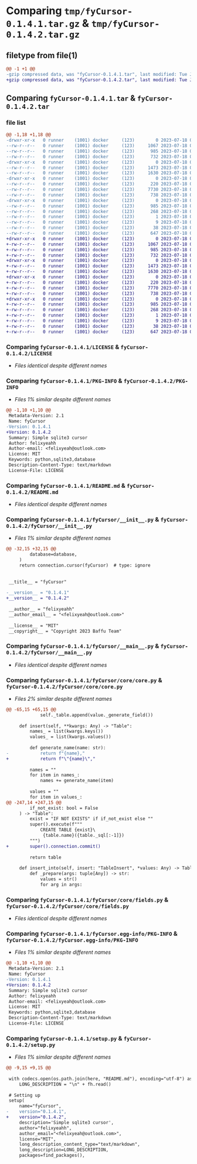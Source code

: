 # Comparing `tmp/fyCursor-0.1.4.1.tar.gz` & `tmp/fyCursor-0.1.4.2.tar.gz`

## filetype from file(1)

```diff
@@ -1 +1 @@
-gzip compressed data, was "fyCursor-0.1.4.1.tar", last modified: Tue Jul 18 03:34:28 2023, max compression
+gzip compressed data, was "fyCursor-0.1.4.2.tar", last modified: Tue Jul 18 04:02:09 2023, max compression
```

## Comparing `fyCursor-0.1.4.1.tar` & `fyCursor-0.1.4.2.tar`

### file list

```diff
@@ -1,18 +1,18 @@
-drwxr-xr-x   0 runner    (1001) docker     (123)        0 2023-07-18 03:34:28.101484 fyCursor-0.1.4.1/
--rw-r--r--   0 runner    (1001) docker     (123)     1067 2023-07-18 03:34:13.000000 fyCursor-0.1.4.1/LICENSE
--rw-r--r--   0 runner    (1001) docker     (123)      985 2023-07-18 03:34:28.097484 fyCursor-0.1.4.1/PKG-INFO
--rw-r--r--   0 runner    (1001) docker     (123)      732 2023-07-18 03:34:13.000000 fyCursor-0.1.4.1/README.md
-drwxr-xr-x   0 runner    (1001) docker     (123)        0 2023-07-18 03:34:28.097484 fyCursor-0.1.4.1/fyCursor/
--rw-r--r--   0 runner    (1001) docker     (123)     1473 2023-07-18 03:34:13.000000 fyCursor-0.1.4.1/fyCursor/__init__.py
--rw-r--r--   0 runner    (1001) docker     (123)     1630 2023-07-18 03:34:13.000000 fyCursor-0.1.4.1/fyCursor/__main__.py
-drwxr-xr-x   0 runner    (1001) docker     (123)        0 2023-07-18 03:34:28.097484 fyCursor-0.1.4.1/fyCursor/core/
--rw-r--r--   0 runner    (1001) docker     (123)      220 2023-07-18 03:34:13.000000 fyCursor-0.1.4.1/fyCursor/core/__init__.py
--rw-r--r--   0 runner    (1001) docker     (123)     7730 2023-07-18 03:34:13.000000 fyCursor-0.1.4.1/fyCursor/core/core.py
--rw-r--r--   0 runner    (1001) docker     (123)      738 2023-07-18 03:34:13.000000 fyCursor-0.1.4.1/fyCursor/core/fields.py
-drwxr-xr-x   0 runner    (1001) docker     (123)        0 2023-07-18 03:34:28.097484 fyCursor-0.1.4.1/fyCursor.egg-info/
--rw-r--r--   0 runner    (1001) docker     (123)      985 2023-07-18 03:34:28.000000 fyCursor-0.1.4.1/fyCursor.egg-info/PKG-INFO
--rw-r--r--   0 runner    (1001) docker     (123)      268 2023-07-18 03:34:28.000000 fyCursor-0.1.4.1/fyCursor.egg-info/SOURCES.txt
--rw-r--r--   0 runner    (1001) docker     (123)        1 2023-07-18 03:34:28.000000 fyCursor-0.1.4.1/fyCursor.egg-info/dependency_links.txt
--rw-r--r--   0 runner    (1001) docker     (123)        9 2023-07-18 03:34:28.000000 fyCursor-0.1.4.1/fyCursor.egg-info/top_level.txt
--rw-r--r--   0 runner    (1001) docker     (123)       38 2023-07-18 03:34:28.101484 fyCursor-0.1.4.1/setup.cfg
--rw-r--r--   0 runner    (1001) docker     (123)      647 2023-07-18 03:34:13.000000 fyCursor-0.1.4.1/setup.py
+drwxr-xr-x   0 runner    (1001) docker     (123)        0 2023-07-18 04:02:09.604367 fyCursor-0.1.4.2/
+-rw-r--r--   0 runner    (1001) docker     (123)     1067 2023-07-18 04:01:55.000000 fyCursor-0.1.4.2/LICENSE
+-rw-r--r--   0 runner    (1001) docker     (123)      985 2023-07-18 04:02:09.604367 fyCursor-0.1.4.2/PKG-INFO
+-rw-r--r--   0 runner    (1001) docker     (123)      732 2023-07-18 04:01:55.000000 fyCursor-0.1.4.2/README.md
+drwxr-xr-x   0 runner    (1001) docker     (123)        0 2023-07-18 04:02:09.600367 fyCursor-0.1.4.2/fyCursor/
+-rw-r--r--   0 runner    (1001) docker     (123)     1473 2023-07-18 04:01:55.000000 fyCursor-0.1.4.2/fyCursor/__init__.py
+-rw-r--r--   0 runner    (1001) docker     (123)     1630 2023-07-18 04:01:55.000000 fyCursor-0.1.4.2/fyCursor/__main__.py
+drwxr-xr-x   0 runner    (1001) docker     (123)        0 2023-07-18 04:02:09.604367 fyCursor-0.1.4.2/fyCursor/core/
+-rw-r--r--   0 runner    (1001) docker     (123)      220 2023-07-18 04:01:55.000000 fyCursor-0.1.4.2/fyCursor/core/__init__.py
+-rw-r--r--   0 runner    (1001) docker     (123)     7770 2023-07-18 04:01:55.000000 fyCursor-0.1.4.2/fyCursor/core/core.py
+-rw-r--r--   0 runner    (1001) docker     (123)      738 2023-07-18 04:01:55.000000 fyCursor-0.1.4.2/fyCursor/core/fields.py
+drwxr-xr-x   0 runner    (1001) docker     (123)        0 2023-07-18 04:02:09.604367 fyCursor-0.1.4.2/fyCursor.egg-info/
+-rw-r--r--   0 runner    (1001) docker     (123)      985 2023-07-18 04:02:09.000000 fyCursor-0.1.4.2/fyCursor.egg-info/PKG-INFO
+-rw-r--r--   0 runner    (1001) docker     (123)      268 2023-07-18 04:02:09.000000 fyCursor-0.1.4.2/fyCursor.egg-info/SOURCES.txt
+-rw-r--r--   0 runner    (1001) docker     (123)        1 2023-07-18 04:02:09.000000 fyCursor-0.1.4.2/fyCursor.egg-info/dependency_links.txt
+-rw-r--r--   0 runner    (1001) docker     (123)        9 2023-07-18 04:02:09.000000 fyCursor-0.1.4.2/fyCursor.egg-info/top_level.txt
+-rw-r--r--   0 runner    (1001) docker     (123)       38 2023-07-18 04:02:09.604367 fyCursor-0.1.4.2/setup.cfg
+-rw-r--r--   0 runner    (1001) docker     (123)      647 2023-07-18 04:01:55.000000 fyCursor-0.1.4.2/setup.py
```

### Comparing `fyCursor-0.1.4.1/LICENSE` & `fyCursor-0.1.4.2/LICENSE`

 * *Files identical despite different names*

### Comparing `fyCursor-0.1.4.1/PKG-INFO` & `fyCursor-0.1.4.2/PKG-INFO`

 * *Files 1% similar despite different names*

```diff
@@ -1,10 +1,10 @@
 Metadata-Version: 2.1
 Name: fyCursor
-Version: 0.1.4.1
+Version: 0.1.4.2
 Summary: Simple sqlite3 cursor
 Author: felixyeahh
 Author-email: <felixyeah@outlook.com>
 License: MIT
 Keywords: python,sqlite3,database
 Description-Content-Type: text/markdown
 License-File: LICENSE
```

### Comparing `fyCursor-0.1.4.1/README.md` & `fyCursor-0.1.4.2/README.md`

 * *Files identical despite different names*

### Comparing `fyCursor-0.1.4.1/fyCursor/__init__.py` & `fyCursor-0.1.4.2/fyCursor/__init__.py`

 * *Files 1% similar despite different names*

```diff
@@ -32,15 +32,15 @@
         database=database,
     )
     return connection.cursor(fyCursor)  # type: ignore
 
 
 __title__ = "fyCursor"
 
-__version__ = "0.1.4.1"
+__version__ = "0.1.4.2"
 
 __author__ = "felixyeahh"
 __author_email__ = "<felixyeah@outlook.com>"
 
 __license__ = "MIT"
 __copyright__ = "Copyright 2023 Baffu Team"
```

### Comparing `fyCursor-0.1.4.1/fyCursor/__main__.py` & `fyCursor-0.1.4.2/fyCursor/__main__.py`

 * *Files identical despite different names*

### Comparing `fyCursor-0.1.4.1/fyCursor/core/core.py` & `fyCursor-0.1.4.2/fyCursor/core/core.py`

 * *Files 2% similar despite different names*

```diff
@@ -65,15 +65,15 @@
             self._table.append(value._generate_field())
 
     def insert(self, **kwargs: Any) -> "Table":
         names_ = list(kwargs.keys())
         values_ = list(kwargs.values())
 
         def generate_name(name: str):
-            return f"{name},"
+            return f"\"{name}\","
 
         names = ""
         for item in names_:
             names += generate_name(item)
 
         values = ""
         for item in values_:
@@ -247,14 +247,15 @@
         if_not_exist: bool = False
     ) -> "Table":
         exist = "IF NOT EXISTS" if if_not_exist else ""
         super().execute(f"""
             CREATE TABLE {exist}\
              {table.name}({table._sql[:-1]})
         """)
+        super().connection.commit()
 
         return table
 
     def insert_into(self, insert: "TableInsert", *values: Any) -> Table:
         def _prepare(args: tuple[Any]) -> str:
             values = str()
             for arg in args:
```

### Comparing `fyCursor-0.1.4.1/fyCursor/core/fields.py` & `fyCursor-0.1.4.2/fyCursor/core/fields.py`

 * *Files identical despite different names*

### Comparing `fyCursor-0.1.4.1/fyCursor.egg-info/PKG-INFO` & `fyCursor-0.1.4.2/fyCursor.egg-info/PKG-INFO`

 * *Files 1% similar despite different names*

```diff
@@ -1,10 +1,10 @@
 Metadata-Version: 2.1
 Name: fyCursor
-Version: 0.1.4.1
+Version: 0.1.4.2
 Summary: Simple sqlite3 cursor
 Author: felixyeahh
 Author-email: <felixyeah@outlook.com>
 License: MIT
 Keywords: python,sqlite3,database
 Description-Content-Type: text/markdown
 License-File: LICENSE
```

### Comparing `fyCursor-0.1.4.1/setup.py` & `fyCursor-0.1.4.2/setup.py`

 * *Files 1% similar despite different names*

```diff
@@ -9,15 +9,15 @@
 
 with codecs.open(os.path.join(here, "README.md"), encoding="utf-8") as fh:
     LONG_DESCRIPTION = "\n" + fh.read()
 
 # Setting up
 setup(
     name="fyCursor",
-    version="0.1.4.1",
+    version="0.1.4.2",
     description='Simple sqlite3 cursor',
     author="felixyeahh",
     author_email="<felixyeah@outlook.com>",
     license="MIT",
     long_description_content_type="text/markdown",
     long_description=LONG_DESCRIPTION,
     packages=find_packages(),
```

